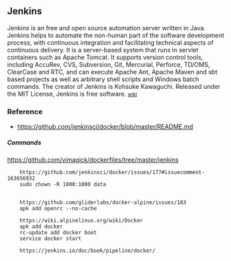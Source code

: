 ## Jenkins

Jenkins is an free and open source automation server written in Java. Jenkins helps to automate the non-human part of the software development process, with continuous integration and facilitating technical aspects of continuous delivery. It is a server-based system that runs in servlet containers such as Apache Tomcat. It supports version control tools, including AccuRev, CVS, Subversion, Git, Mercurial, Perforce, TD/OMS, ClearCase and RTC, and can execute Apache Ant, Apache Maven and sbt based projects as well as arbitrary shell scripts and Windows batch commands. The creator of Jenkins is Kohsuke Kawaguchi. Released under the MIT License, Jenkins is free software. <small> [wiki](<https://en.wikipedia.org/wiki/Jenkins_(software)>) </small>

### Reference

- https://github.com/jenkinsci/docker/blob/master/README.md

##### Commands
https://github.com/vimagick/dockerfiles/tree/master/jenkins

```
    https://github.com/jenkinsci/docker/issues/177#issuecomment-163656932
    sudo chown -R 1000:1000 data


    https://github.com/gliderlabs/docker-alpine/issues/183
    apk add openrc --no-cache

    https://wiki.alpinelinux.org/wiki/Docker
    apk add docker
    rc-update add docker boot
    service docker start

    https://jenkins.io/doc/book/pipeline/docker/
```
